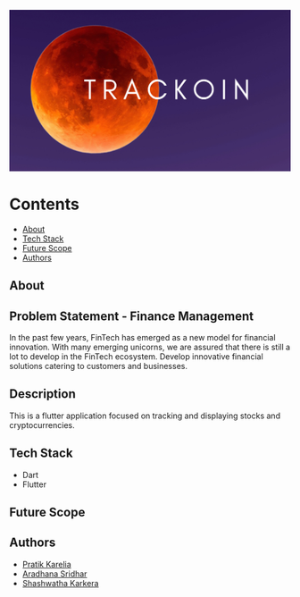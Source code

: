 ![Head](https://github.com/pratikkarelia25/trackoin/blob/44fd2a6db1cf60f0ce79accd599a54f119052fac/images/trackoin1.png)

# Contents
- [About](#about)
- [Tech Stack](#tech-stack)
- [Future Scope](#future-scope)
- [Authors](#authors)
## About

## Problem Statement - Finance Management
In the past few years, FinTech has emerged as a new
model for financial innovation. With many emerging
unicorns, we are assured that there is still a lot to develop
in the FinTech ecosystem. Develop innovative financial
solutions catering to customers and businesses.

## Description
This is a flutter application focused on tracking and displaying stocks and cryptocurrencies.

## Tech Stack
- Dart
- Flutter

## Future Scope



## Authors
- [Pratik Karelia](https://github.com/pratikkarelia25)
- [Aradhana Sridhar](https://github.com/AraSridhar)
- [Shashwatha Karkera](https://github.com/shashwatha411)
